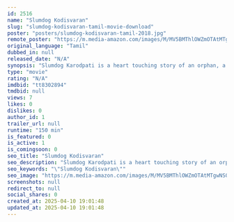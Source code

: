 ```yaml
---
id: 2516
name: "Slumdog Kodisvaran"
slug: "slumdog-kodisvaran-tamil-movie-download"
poster: "posters/slumdog-kodisvaran-tamil-2018.jpg"
remote_poster: "https://m.media-amazon.com/images/M/MV5BMThlOWZmOTAtMTgwNS00ZjQzLWJlMjMtODdlZTk3MmJhMDU2XkEyXkFqcGdeQXVyOTUyNTY1NTY@._V1_SX300.jpg"
original_language: "Tamil"
dubbed_in: null
released_date: "N/A"
synopsis: "Slumdog Karodpati is a heart touching story of an orphan, a waste picker. 27-year-old boy Municipality \"Govindrao\" is an impoverished orphan boy who unfortunately rescues the kidnapped girl Himani Singhania \"Madhura\" from Jaggu Da..."
type: "movie"
rating: "N/A"
imdbid: "tt8302894"
tmdbid: null
views: 7
likes: 0
dislikes: 0
author_id: 1
trailer_url: null
runtime: "150 min"
is_featured: 0
is_active: 1
is_comingsoon: 0
seo_title: "Slumdog Kodisvaran"
seo_description: "Slumdog Karodpati is a heart touching story of an orphan, a waste picker. 27-year-old boy Municipality \"Govindrao\" is an impoverished orphan boy who unfortunately rescues the kidnapped girl Himani Singhania \"Madhura\" from Jaggu Da..."
seo_keywords: "\"Slumdog Kodisvaran\""
seo_image: "https://m.media-amazon.com/images/M/MV5BMThlOWZmOTAtMTgwNS00ZjQzLWJlMjMtODdlZTk3MmJhMDU2XkEyXkFqcGdeQXVyOTUyNTY1NTY@._V1_SX300.jpg"
screenshots: null
redirect_to: null
social_shares: 0
created_at: 2025-04-10 19:01:48
updated_at: 2025-04-10 19:01:48
---
```


